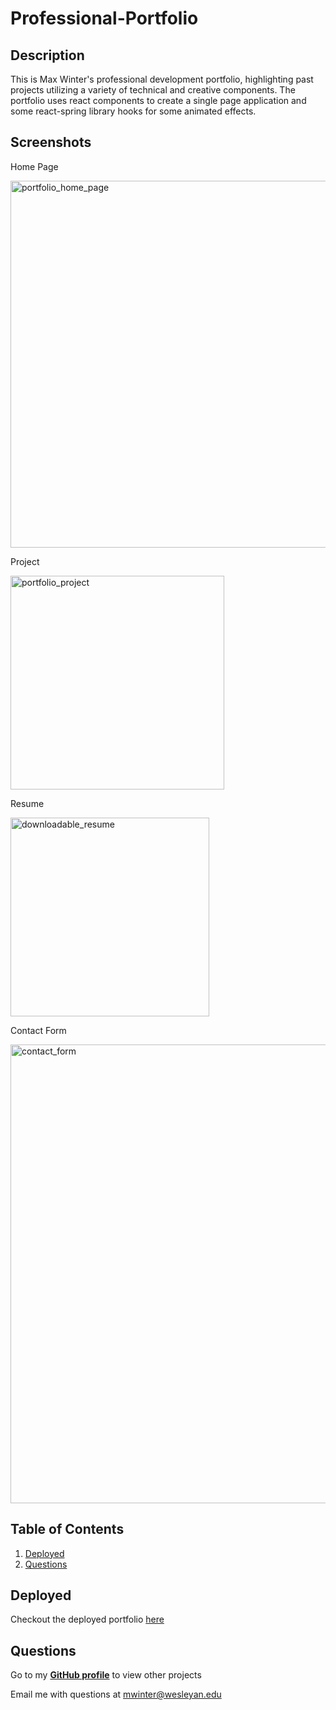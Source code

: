 
  # Professional-Portfolio
  

  ## Description
  This is Max Winter's professional development portfolio, highlighting past projects utilizing a variety of technical and creative components. The portfolio uses react components to create a single page application and some react-spring library hooks for some animated effects.

  ## Screenshots

  Home Page

  <img width="587" alt="portfolio_home_page" src="https://user-images.githubusercontent.com/90287696/156452713-b1ead9f8-c4e8-4da4-ad45-d6d87010f8e0.png">

  Project

  <img width="342" alt="portfolio_project" src="https://user-images.githubusercontent.com/90287696/156452711-b47899ed-5cb9-47e3-91b7-4ba2fb8754fb.png">

  Resume

  <img width="318" alt="downloadable_resume" src="https://user-images.githubusercontent.com/90287696/156452707-1c903856-40aa-498a-a942-eb294bc994f9.png">

  Contact Form

  <img width="734" alt="contact_form" src="https://user-images.githubusercontent.com/90287696/156452715-7644d2f2-24c0-4a55-94a9-69f2fbebceb4.png">

  ## Table of Contents
  1. [Deployed](#deployed)
  2. [Questions](#questions)

  ## Deployed
  Checkout the deployed portfolio [here](https://mwin1201.github.io/sprinting-turtle/)
  
  ## Questions
  Go to my **[GitHub profile](https://github.com/mwin1201)** to view other projects 
  
  Email me with questions at mwinter@wesleyan.edu
